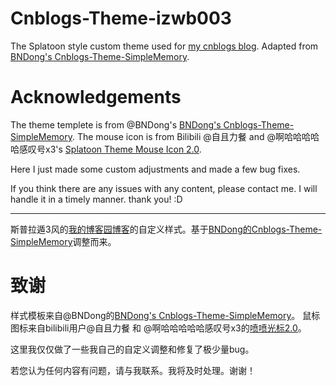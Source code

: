 # Cnblogs-Theme-izwb003
The Splatoon style custom theme used for [my cnblogs blog](https://www.cnblogs.com/izwb003/). Adapted from [BNDong's Cnblogs-Theme-SimpleMemory](https://github.com/BNDong/Cnblogs-Theme-SimpleMemory).

# Acknowledgements
The theme templete is from @BNDong's [BNDong's Cnblogs-Theme-SimpleMemory](https://github.com/BNDong/Cnblogs-Theme-SimpleMemory).
The mouse icon is from Bilibili @自且力餐 and @啊哈哈哈哈哈感叹号x3's [Splatoon Theme Mouse Icon 2.0](https://www.bilibili.com/video/BV1Ds4y197A1/).

Here I just made some custom adjustments and made a few bug fixes.

If you think there are any issues with any content, please contact me. I will handle it in a timely manner. thank you! :D

---

斯普拉遁3风的[我的博客园博客](https://www.cnblogs.com/izwb003/)的自定义样式。基于[BNDong的Cnblogs-Theme-SimpleMemory]((https://github.com/BNDong/Cnblogs-Theme-SimpleMemory))调整而来。

# 致谢
样式模板来自@BNDong的[BNDong's Cnblogs-Theme-SimpleMemory](https://github.com/BNDong/Cnblogs-Theme-SimpleMemory)。
鼠标图标来自bilibili用户@自且力餐 和 @啊哈哈哈哈哈感叹号x3的[喷喷光标2.0](https://www.bilibili.com/video/BV1Ds4y197A1/)。

这里我仅仅做了一些我自己的自定义调整和修复了极少量bug。

若您认为任何内容有问题，请与我联系。我将及时处理。谢谢！
